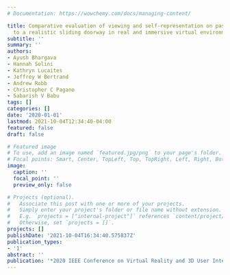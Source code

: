 ```yaml
---
# Documentation: https://wowchemy.com/docs/managing-content/

title: Comparative evaluation of viewing and self-representation on passability affordances
  to a realistic sliding doorway in real and immersive virtual environments
subtitle: ''
summary: ''
authors:
- Ayush Bhargava
- Hannah Solini
- Kathryn Lucaites
- Jeffrey W Bertrand
- Andrew Robb
- Christopher C Pagano
- Sabarish V Babu
tags: []
categories: []
date: '2020-01-01'
lastmod: 2021-10-04T12:34:40-04:00
featured: false
draft: false

# Featured image
# To use, add an image named `featured.jpg/png` to your page's folder.
# Focal points: Smart, Center, TopLeft, Top, TopRight, Left, Right, BottomLeft, Bottom, BottomRight.
image:
  caption: ''
  focal_point: ''
  preview_only: false

# Projects (optional).
#   Associate this post with one or more of your projects.
#   Simply enter your project's folder or file name without extension.
#   E.g. `projects = ["internal-project"]` references `content/project/deep-learning/index.md`.
#   Otherwise, set `projects = []`.
projects: []
publishDate: '2021-10-04T16:34:40.575837Z'
publication_types:
- '1'
abstract: ''
publication: '*2020 IEEE Conference on Virtual Reality and 3D User Interfaces (VR)*'
---
```


